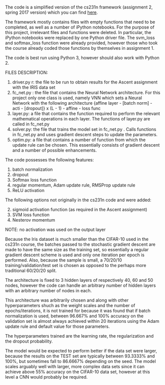 The code is a simplified version of the cs231n framework (assignment 2, spring 2017 version) which you can find [here](http://cs231n.github.io/assignments2017/assignment2/).

The framework mostly contains files with empty functions that need to be completed, as well as a number of iPython notebooks. For the purpose of this project, irrelevant files and functions were deleted. In particular, the iPython notebooks were replaced by one Python driver file.
The svm_loss and softmax_loss function were already provided, however those who took the course already coded those functions by themselves in assignment 1.

The code is best run using Python 3, however should also work with Python 2.

FILES DESCRIPTION:

1) driver.py r: the file to be run to obtain results for the Ascent assignment with the IRIS data set
2) fc_net.py : the file that contains the Neural Network architecture. For this project only one class is used, namely VNN which sets a Neural Network with the following architecture
  {affine layer - [batch norm] - acti - [dropout]} x (L - 1) - affine - loss func
3) layer.py: a file that contains the function required to perform the relevant mathematical operations in each layer. The functions of layer.py are called in fc_net.py
4) solver.py: the file that trains the model set in fc_net.py . Calls functions in fc_net.py and uses gradient descent steps to update the parameters.
5) optim.py: a file that contains a number of function from which the update rule can be chosen. This essentially consists of gradient descent and a number of possible enhancements.

The code possesses the following features:

1) batch normalization
2) dropout
3) Softmax loss function
4) regular momentum, Adam update rule, RMSProp update rule
5) ReLU activation

The following options not originally in the cs231n code and were added:

2) sigmoid activation function (as required in the Ascent assignment)
3) SVM loss function 
4) Nesterov momentum 

NOTE: no activation was used on the output layer

Because the Iris dataset is much smaller than the CIFAR-10 used in the cs231n course, the batches passed to the stochastic gradient descent are made to have the same size as the training set, so essentially a regular gradient descent scheme is used and only one iteration per epoch is performed. Also, because the sample is small, a 70/20/10 training/validation/test set is chosen as opposed to the perhaps more traditional 60/20/20 split.

The architecture is fixed to 3 hidden layers of respectively 40, 60 and 50 nodes, however the code can handle an arbitrary number of hidden layers with an arbitrary number of nodes in each. 

This architecture was arbitrarily chosen and along with other hyperparameters shuch as the weight scales and the number of epochs/iterations, it is not trained for because it was found that if batch normalization is used, between 96.667% and 100% accuracy on the validation set is almost always achieved within 20 iterations using the Adam update rule and default value for those parameters.

The hyperparameters trained are the learning rate, the regularization and the dropout probability.

The model would be expected to perform better if the data set were larger, because the results on the TEST set are typically between 93.3333% and 100%, but sometimes fall to 86.6667% depending on the seed. The model scales arguably well with larger, more complex data sets since it can achieve above 55% accuracy on the CIFAR-10 data set, however at this level a CNN would probably be required.

